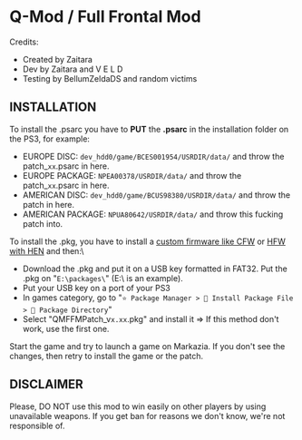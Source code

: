 # Q-Mod / Full Frontal Mod

Credits:
- Created by Zaitara
- Dev by Zaitara and V E L D
- Testing by BellumZeldaDS and random victims

## INSTALLATION

To install the .psarc you have to **PUT** the **.psarc** in the installation folder on the PS3, for example:
- EUROPE DISC: `dev_hdd0/game/BCES001954/USRDIR/data/` and throw the patch_`xx`.psarc in here.
- EUROPE PACKAGE: `NPEA00378/USRDIR/data/` and throw the patch_`xx`.psarc in here.
- AMERICAN DISC: `dev_hdd0/game/BCUS98380/USRDIR/data/` and throw the patch in here.
- AMERICAN PACKAGE: `NPUA80642/USRDIR/data/` and throw this fucking patch into.  

To install the .pkg, you have to install a [custom firmware like CFW](https://youtu.be/y2esLWRKLPI) or [HFW with HEN](https://www.youtube.com/watch?v=o3yjohY1Ues) and then:\
- Download the .pkg and put it on a USB key formatted in FAT32. Put the .pkg on "`E:\packages\`" (E:\ is an example).
- Put your USB key on a port of your PS3
- In games category, go to "`⭐ Package Manager > 📁 Install Package File > 📁 Package Directory`"
- Select "QMFFMPatch_v`x.xx`.pkg" and install it
=> If this method don't work, use the first one.

Start the game and try to launch a game on Markazia.
If you don't see the changes, then retry to install the game or the patch.

## DISCLAIMER
Please, DO NOT use this mod to win easily on other players by using unavailable weapons. If you get ban for reasons we don't know, we're not responsible of.
